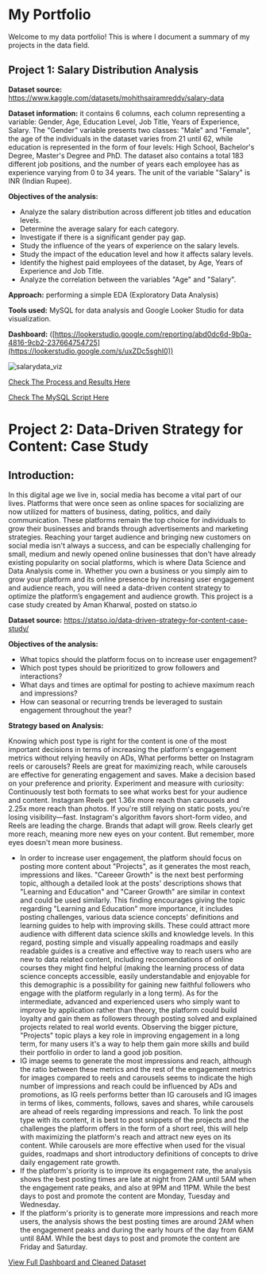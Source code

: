 # My Portfolio

Welcome to my data portfolio! This is where I document a summary of my projects in the data field.

## Project 1: Salary Distribution Analysis

**Dataset source:** https://www.kaggle.com/datasets/mohithsairamreddy/salary-data

**Dataset information:** it contains 6 columns, each column representing a variable: Gender, Age, Education Level, Job Title, Years of Experience, Salary. 
The "Gender" variable presents two classes: "Male" and "Female", the age of the individuals in the dataset varies from 21 until 62, while education is represented in the form of four levels: High School, Bachelor's Degree, Master's Degree and PhD. The dataset also contains a total 183 different job positions, and the number of years each employee has as experience varying from 0 to 34 years. The unit of the variable "Salary" is INR (Indian Rupee).

**Objectives of the analysis:**
- Analyze the salary distribution across different job titles and education levels.
- Determine the average salary for each category.
- Investigate if there is a significant gender pay gap.
- Study the influence of the years of experience on the salary levels.
- Study the impact of the education level and how it affects salary levels.
- Identify the highest paid employees of the dataset, by Age, Years of Experience and Job Title.
- Analyze the correlation between the variables "Age" and "Salary".

**Approach:** performing a simple EDA (Exploratory Data Analysis)

**Tools used:** MySQL for data analysis and Google Looker Studio for data visualization.

**Dashboard:** ([https://lookerstudio.google.com/reporting/abd0dc6d-9b0a-4816-9cb2-237664754725](https://lookerstudio.google.com/s/uxZDc5sghI0))

![salarydata_viz](https://github.com/user-attachments/assets/298e330f-14e1-4e9f-a0cb-9ec4d40d6ffb)

[Check The Process and Results Here](https://github.com/mkh-b/portfolio/blob/main/Project%201%3A%20Process%20%26%20Results)

[Check The MySQL Script Here](https://github.com/mkh-b/portfolio/blob/main/Project%201%3A%20MySQL%20script)

# Project 2: Data-Driven Strategy for Content: Case Study

## Introduction: 
In this digital age we live in, social media has become a vital part of our lives. Platforms that were once seen as online spaces for socializing are now utilized for matters of business, dating, politics, and daily communication. These platforms remain the top choice for individuals to grow their businesses and brands 
through advertisements and marketing strategies.
Reaching your target audience and bringing new customers on social media isn't always a success, and can be especially challenging for small, medium and newly opened online businesses that don't have already existing popularity on social platforms, which is where Data Science and Data Analysis come in.
Whether you own a business or you simply aim to grow your platform and its online presence by increasing user engagement and audience reach, you will need a data-driven content strategy to optimize the platform’s engagement and audience growth.
This project is a case study created by Aman Kharwal, posted on statso.io 

**Dataset source:** https://statso.io/data-driven-strategy-for-content-case-study/

**Objectives of the analysis:**
- What topics should the platform focus on to increase user engagement?
- Which post types should be prioritized to grow followers and interactions?
- What days and times are optimal for posting to achieve maximum reach and impressions?
- How can seasonal or recurring trends be leveraged to sustain engagement throughout the year?

**Strategy based on Analysis:**


Knowing which post type is right for the content is one of the most important decisions in terms of increasing the platform's engagement metrics without relying heavily on ADs, 
What performs better on Instagram reels or carousels?
Reels are great for maximizing reach, while carousels are effective for generating engagement and saves. Make a decision based on your preference and priority. Experiment and measure with curiosity: Continuously test both formats to see what works best for your audience and content.
Instagram Reels get 1.36x more reach than carousels and 2.25x more reach than photos. If you're still relying on static posts, you're losing visibility—fast. Instagram's algorithm favors short-form video, and Reels are leading the charge. Brands that adapt will grow.
Reels clearly get more reach, meaning more new eyes on your content. But remember, more eyes doesn't mean more business.

- In order to increase user engagement, the platform should focus on posting more content about "Projects", as it generates the most reach, impressions and likes. "Careeer Growth" is the next best performing topic, although a detailed look at the posts' descriptions shows that "Learning and Education" and "Career Growth" are similar in context and could be used similarly. This finding encourages giving the topic regarding "Learning and Education" more importance, it includes posting challenges, various data science concepts' definitions and learning guides to help with improving skills. These could attract more audience with different data science skills and knowledge levels. In this regard, posting simple and visually appealing roadmaps and easily readable guides is a creative and effective way to reach users who are new to data related content, including reccomendations of online courses they might find helpful (making the learning process of data science concepts accessible, easily understandable and enjoyable for this demographic is a possibility for gaining new faithful followers who engage with the platform regularly in a long term). As for the intermediate, advanced and experienced users who simply want to improve by application rather than theory, the platform could build loyalty and gain them as followers through posting solved and explained projects related to real world events. Observing the bigger picture, "Projects" topic plays a key role in improving engagement in a long term, for many users it's a way to help them gain more skills and build their portfolio in order to land a good job position.
- IG image seems to generate the most impressions and reach, although the ratio between these metrics and the rest of the engagement metrics for images compared to reels and carousels seems to indicate the high number of impressions and reach could be influenced by ADs and promotions, as IG reels performs better than IG carousels and IG images in terms of likes, comments, follows, saves and shares, while carousels are ahead of reels regarding impressions and reach. To link the post type with its content, it is best to post snippets of the projects and the challenges the platform offers in the form of a short reel, this will help with maximizing the platform's reach and attract new eyes on its content. While carousels are more effective when used for the visual guides, roadmaps and short introductory definitions of concepts to drive daily engagement rate growth.
- If the platform's priority is to improve its engagement rate, the analysis shows the best posting times are late at night from 2AM until 5AM when the engagement rate peaks, and also at 9PM and 11PM. While the best days to post and promote the content are Monday, Tuesday and Wednesday.
- If the platform's priority is to generate more impressions and reach more users, the analysis shows the best posting times are around 2AM when the engagement peaks and during the early hours of the day from 6AM until 8AM. While the best days to post and promote the content are Friday and Saturday.

[View Full Dashboard and Cleaned Dataset](https://docs.google.com/spreadsheets/d/1Da6SrVzyjV4EB5Y3MXZjkR7qKU-OMsoN/edit?usp=sharing&ouid=107468020496323504064&rtpof=true&sd=true)
